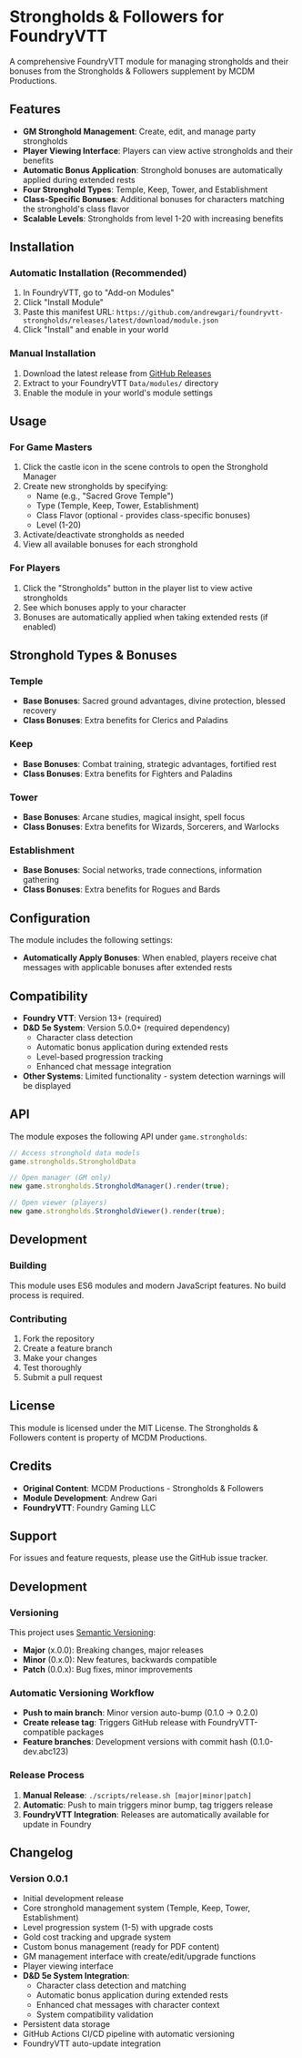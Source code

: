 # Strongholds & Followers for FoundryVTT

A comprehensive FoundryVTT module for managing strongholds and their bonuses from the Strongholds & Followers supplement by MCDM Productions.

## Features

- **GM Stronghold Management**: Create, edit, and manage party strongholds
- **Player Viewing Interface**: Players can view active strongholds and their benefits
- **Automatic Bonus Application**: Stronghold bonuses are automatically applied during extended rests
- **Four Stronghold Types**: Temple, Keep, Tower, and Establishment
- **Class-Specific Bonuses**: Additional bonuses for characters matching the stronghold's class flavor
- **Scalable Levels**: Strongholds from level 1-20 with increasing benefits

## Installation

### Automatic Installation (Recommended)
1. In FoundryVTT, go to "Add-on Modules"
2. Click "Install Module"  
3. Paste this manifest URL: `https://github.com/andrewgari/foundryvtt-strongholds/releases/latest/download/module.json`
4. Click "Install" and enable in your world

### Manual Installation
1. Download the latest release from [GitHub Releases](https://github.com/andrewgari/foundryvtt-strongholds/releases)
2. Extract to your FoundryVTT `Data/modules/` directory
3. Enable the module in your world's module settings

## Usage

### For Game Masters
1. Click the castle icon in the scene controls to open the Stronghold Manager
2. Create new strongholds by specifying:
   - Name (e.g., "Sacred Grove Temple")
   - Type (Temple, Keep, Tower, Establishment)
   - Class Flavor (optional - provides class-specific bonuses)
   - Level (1-20)
3. Activate/deactivate strongholds as needed
4. View all available bonuses for each stronghold

### For Players
1. Click the "Strongholds" button in the player list to view active strongholds
2. See which bonuses apply to your character
3. Bonuses are automatically applied when taking extended rests (if enabled)

## Stronghold Types & Bonuses

### Temple
- **Base Bonuses**: Sacred ground advantages, divine protection, blessed recovery
- **Class Bonuses**: Extra benefits for Clerics and Paladins

### Keep
- **Base Bonuses**: Combat training, strategic advantages, fortified rest
- **Class Bonuses**: Extra benefits for Fighters and Paladins

### Tower
- **Base Bonuses**: Arcane studies, magical insight, spell focus
- **Class Bonuses**: Extra benefits for Wizards, Sorcerers, and Warlocks

### Establishment
- **Base Bonuses**: Social networks, trade connections, information gathering
- **Class Bonuses**: Extra benefits for Rogues and Bards

## Configuration

The module includes the following settings:
- **Automatically Apply Bonuses**: When enabled, players receive chat messages with applicable bonuses after extended rests

## Compatibility

- **Foundry VTT**: Version 13+ (required)
- **D&D 5e System**: Version 5.0.0+ (required dependency)
  - Character class detection
  - Automatic bonus application during extended rests
  - Level-based progression tracking
  - Enhanced chat message integration
- **Other Systems**: Limited functionality - system detection warnings will be displayed

## API

The module exposes the following API under `game.strongholds`:

```javascript
// Access stronghold data models
game.strongholds.StrongholdData

// Open manager (GM only)
new game.strongholds.StrongholdManager().render(true);

// Open viewer (players)
new game.strongholds.StrongholdViewer().render(true);
```

## Development

### Building
This module uses ES6 modules and modern JavaScript features. No build process is required.

### Contributing
1. Fork the repository
2. Create a feature branch
3. Make your changes
4. Test thoroughly
5. Submit a pull request

## License

This module is licensed under the MIT License. The Strongholds & Followers content is property of MCDM Productions.

## Credits

- **Original Content**: MCDM Productions - Strongholds & Followers
- **Module Development**: Andrew Gari
- **FoundryVTT**: Foundry Gaming LLC

## Support

For issues and feature requests, please use the GitHub issue tracker.

## Development

### Versioning
This project uses [Semantic Versioning](https://semver.org/):
- **Major** (x.0.0): Breaking changes, major releases
- **Minor** (0.x.0): New features, backwards compatible  
- **Patch** (0.0.x): Bug fixes, minor improvements

### Automatic Versioning Workflow
- **Push to main branch**: Minor version auto-bump (0.1.0 → 0.2.0)
- **Create release tag**: Triggers GitHub release with FoundryVTT-compatible packages
- **Feature branches**: Development versions with commit hash (0.1.0-dev.abc123)

### Release Process
1. **Manual Release**: `./scripts/release.sh [major|minor|patch]`
2. **Automatic**: Push to main triggers minor bump, tag triggers release
3. **FoundryVTT Integration**: Releases are automatically available for update in Foundry

## Changelog

### Version 0.0.1
- Initial development release
- Core stronghold management system (Temple, Keep, Tower, Establishment)
- Level progression system (1-5) with upgrade costs
- Gold cost tracking and upgrade system
- Custom bonus management (ready for PDF content)
- GM management interface with create/edit/upgrade functions
- Player viewing interface
- **D&D 5e System Integration**:
  - Character class detection and matching
  - Automatic bonus application during extended rests
  - Enhanced chat messages with character context
  - System compatibility validation
- Persistent data storage
- GitHub Actions CI/CD pipeline with automatic versioning
- FoundryVTT auto-update integration
